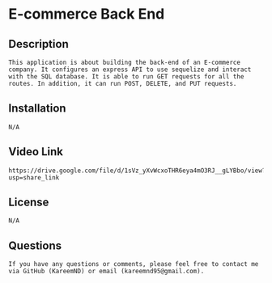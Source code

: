  # E-commerce Back End
    
## Description
    This application is about building the back-end of an E-commerce company. It configures an express API to use sequelize and interact with the SQL database. It is able to run GET requests for all the routes. In addition, it can run POST, DELETE, and PUT requests. 

## Installation
    N/A
    
## Video Link
    https://drive.google.com/file/d/1sVz_yXvWcxoTHR6eya4mO3RJ__gLYBbo/view?usp=share_link
    
## License
    N/A
    
    
## Questions
    If you have any questions or comments, please feel free to contact me via GitHub (KareemND) or email (kareemnd95@gmail.com).
        